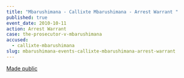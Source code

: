 ```yaml
---
title: "Mbarushimana - Callixte Mbarushimana - Arrest Warrant "
published: true
event_date: 2010-10-11
action: Arrest Warrant
case: the-prosecutor-v-mbarushimana
accused:
  - callixte-mbarushimana
slug: mbarushimana-events-callixte-mbarushimana-arrest-warrant
---
```


[Made public](http://www.icc-cpi.int/iccdocs/doc/doc954979.pdf)


